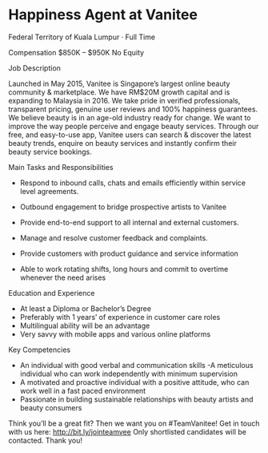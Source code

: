 # Happiness Agent at Vanitee
Federal Territory of Kuala Lumpur · Full Time

Compensation
$850K – $950K 
No Equity

Job Description

Launched in May 2015, Vanitee is Singapore’s largest online beauty community & marketplace. We have RM$20M growth capital and is expanding to Malaysia in 2016. We take pride in verified professionals, transparent pricing, genuine user reviews and 100% happiness guarantees. We believe beauty is in an age-old industry ready for change. We want to improve the way people perceive and engage beauty services. Through our free, and easy-to-use app, Vanitee users can search & discover the latest beauty trends, enquire on beauty services and instantly confirm their beauty service bookings.

Main Tasks and Responsibilities 
- Respond to inbound calls, chats and emails efficiently within service level agreements.

- Outbound engagement to bridge prospective artists to Vanitee 
- Provide end-to-end support to all internal and external customers. 
- Manage and resolve customer feedback and complaints.

- Provide customers with product guidance and service information 
- Able to work rotating shifts, long hours and commit to overtime whenever the need arises

Education and Experience 
- At least a Diploma or Bachelor’s Degree 
- Preferably with 1 years’ of experience in customer care roles 
- Multilingual ability will be an advantage 
- Very savvy with mobile apps and various online platforms

Key Competencies 
- An individual with good verbal and communication skills 
-A meticulous individual who can work independently with minimum supervision 
- A motivated and proactive individual with a positive attitude, who can work well in a fast paced environment 
- Passionate in building sustainable relationships with beauty artists and beauty consumers

Think you’ll be a great fit? Then we want you on #TeamVanitee! Get in touch with us here: http://bit.ly/jointeamvee 
Only shortlisted candidates will be contacted. Thank you!

